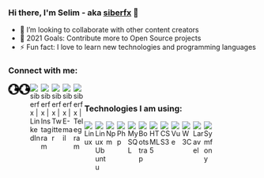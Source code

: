 ### Hi there, I'm Selim - aka [siberfx][website2] 👋

<!--
**siberfx/siberfx** is a ✨ _special_ ✨ repository because its `README.md` (this file) appears on your GitHub profile.
Here are some ideas to get you started:
- 🌱 I’m currently learning everything 🤣
-->

- 👯 I’m looking to collaborate with other content creators
- 🥅 2021 Goals: Contribute more to Open Source projects
- ⚡ Fun fact: I love to learn new technologies and programming languages

### Connect with me:

[<img align="left" alt="siberfx.nl" width="22px" src="https://raw.githubusercontent.com/iconic/open-iconic/master/svg/globe.svg" />][website]
[<img align="left" alt="siberfx.com" width="22px" src="https://raw.githubusercontent.com/iconic/open-iconic/master/svg/globe.svg" />][website2]
[<img align="left" alt="siberfx | LinkedIn" width="22px" src="https://cdn.jsdelivr.net/npm/simple-icons@v3/icons/linkedin.svg" />][linkedin]
[<img align="left" alt="siberfx | Instagram" width="22px" src="https://cdn.jsdelivr.net/npm/simple-icons@v3/icons/instagram.svg" />][instagram]
[<img align="left" alt="siberfx | Twitter" width="22px" src="https://cdn.jsdelivr.net/npm/simple-icons@v3/icons/twitter.svg" />][twitter]
[<img align="left" alt="siberfx | E-mail" width="22px" src="https://cdn.jsdelivr.net/npm/simple-icons@v3/icons/minutemailer.svg" />][email]
[<img align="left" alt="siberfx | Telegram" width="22px" src="https://cdn.jsdelivr.net/npm/simple-icons@v3/icons/telegram.svg" />][telegram]

<br />

### Technologies I am using:
[<img align="left" alt="Linux" width="22px" src="https://raw.githubusercontent.com/iconic/open-iconic/master/svg/linux.svg" />][linux]
[<img align="left" alt="Linux Ubuntu" width="22px" src="https://raw.githubusercontent.com/iconic/open-iconic/master/svg/ubuntu.svg" />][ubuntu]
[<img align="left" alt="Npm" width="22px" src="https://raw.githubusercontent.com/iconic/open-iconic/master/svg/npm.svg" />][npm]
[<img align="left" alt="Php" width="22px" src="https://raw.githubusercontent.com/iconic/open-iconic/master/svg/php.svg" />][php]
[<img align="left" alt="MySQL" width="22px" src="https://raw.githubusercontent.com/iconic/open-iconic/master/svg/mysql.svg" />][mysql]
[<img align="left" alt="Bootstrap" width="22px" src="https://raw.githubusercontent.com/iconic/open-iconic/master/svg/bootstrap.svg" />][bootstrap]


[<img align="left" alt="HTML5" width="22px" src="https://raw.githubusercontent.com/iconic/open-iconic/master/svg/html5.svg" />][html5]
[<img align="left" alt="CSS3" width="22px" src="https://raw.githubusercontent.com/iconic/open-iconic/master/svg/css3.svg" />][css3]
[<img align="left" alt="Vue" width="22px" src="https://raw.githubusercontent.com/iconic/open-iconic/master/svg/vue-dot-js.svg" />][vue]
[<img align="left" alt="W3C" width="22px" src="https://raw.githubusercontent.com/iconic/open-iconic/master/svg/w3c.svg" />][v3c]

[<img align="left" alt="Laravel" width="22px" src="https://raw.githubusercontent.com/iconic/open-iconic/master/svg/laravel.svg" />][laravel]
[<img align="left" alt="Symfony" width="22px" src="https://raw.githubusercontent.com/iconic/open-iconic/master/svg/symfony.svg" />][symfony]

<br />

[website]: https://siberfx.nl
[website2]: https://siberfx.com
[email]: mailto:info@siberfx.com
[telegram]: https://t.me/siberfx
[instagram]: https://instagram.com/siberfx
[twitter]: https://twitter.com/siberfx
[linkedin]: https://linkedin.com/in/siberfx


[laravel]: https://laravel.com
[symfony]: https://symfony.com

[linux]: https://www.linux.org
[ubuntu]: https://ubuntu.com
[npm]: https://www.npmjs.com
[php]: https://www.php.net
[mysql]: https://www.mysql.com
[bootstrap]: https://getbootstrap.com
[html5]: https://www.w3schools.com/html
[css3]: https://www.w3schools.com/css
[v3c]: https://www.w3.org
[vue]: https://vuejs.org


